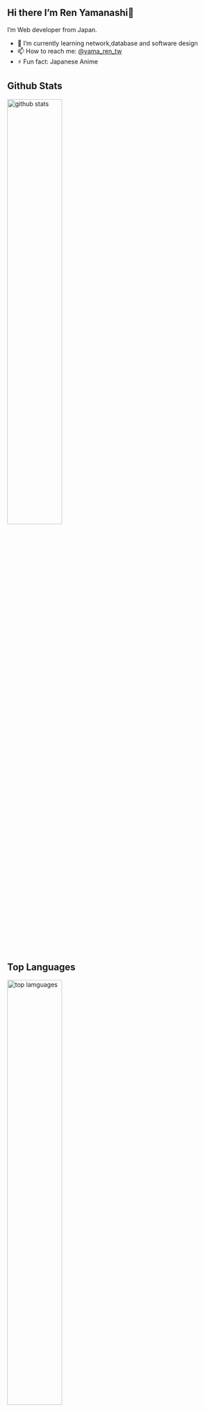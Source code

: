 ## Hi there I’m Ren Yamanashi👋

I’m Web developer from Japan.

- 🌱 I’m currently learning network,database and software design
- 📫 How to reach me: [@yama_ren_tw](https://twitter.com/yama_ren_tw)
- ⚡ Fun fact: Japanese Anime

## Github Stats
<img src="https://github-readme-stats.vercel.app/api?username=ren-yamanashi&show_icons=true&theme=gotham" alt="github stats" width="50%"/>



## Top Languages
<img src="https://github-readme-stats.vercel.app/api/top-langs/?username=ren-yamanashi&layout=compact&theme=dark" alt="top lamguages" width="50%" >


## Github Streaks
<img src="https://github-readme-streak-stats.herokuapp.com/?user=ren-yamanashi&theme=dark" alt="github streaks" width="50%" >
